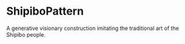 # ShipiboPattern
A generative visionary construction imitating the traditional art of the Shipibo people.
